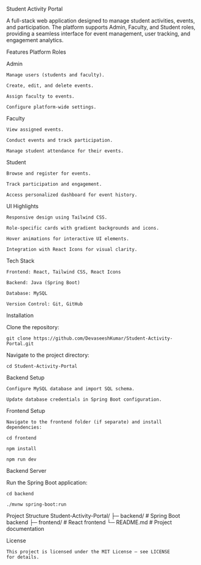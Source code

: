 Student Activity Portal

A full-stack web application designed to manage student activities, events, and participation. The platform supports Admin, Faculty, and Student roles, providing a seamless interface for event management, user tracking, and engagement analytics.

Features
  Platform Roles
  
  Admin

    Manage users (students and faculty).

    Create, edit, and delete events.

    Assign faculty to events.

    Configure platform-wide settings.

  Faculty

    View assigned events.

    Conduct events and track participation.

    Manage student attendance for their events.

  Student

    Browse and register for events.

    Track participation and engagement.

    Access personalized dashboard for event history.

  UI Highlights

    Responsive design using Tailwind CSS.

    Role-specific cards with gradient backgrounds and icons.

    Hover animations for interactive UI elements.

    Integration with React Icons for visual clarity.

  Tech Stack

    Frontend: React, Tailwind CSS, React Icons

    Backend: Java (Spring Boot)

    Database: MySQL

    Version Control: Git, GitHub

Installation

Clone the repository:

    git clone https://github.com/DevaseeshKumar/Student-Activity-Portal.git


Navigate to the project directory:

    cd Student-Activity-Portal


Backend Setup

    Configure MySQL database and import SQL schema.

    Update database credentials in Spring Boot configuration.

Frontend Setup

    Navigate to the frontend folder (if separate) and install dependencies:

    cd frontend

    npm install

    npm run dev

Backend Server

Run the Spring Boot application:

    cd backend

    ./mvnw spring-boot:run

   Project Structure
    Student-Activity-Portal/
    ├─ backend/          # Spring Boot backend
    ├─ frontend/         # React frontend
    └─ README.md         # Project documentation

   License

    This project is licensed under the MIT License – see LICENSE
    for details.
